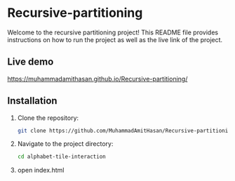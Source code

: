 # Recursive-partitioning

Welcome to the recursive partitioning project! This README file provides instructions on how to run the project as well as the live link of the project.

## Live demo

https://muhammadamithasan.github.io/Recursive-partitioning/

## Installation

1. Clone the repository:
   ```bash
   git clone https://github.com/MuhammadAmitHasan/Recursive-partitioning.git
   ```
2. Navigate to the project directory:
   ```bash
   cd alphabet-tile-interaction
   ```
3. open index.html
